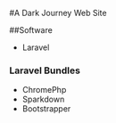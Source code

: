#A Dark Journey Web Site

##Software
* Laravel

### Laravel Bundles
* ChromePhp
* Sparkdown
* Bootstrapper
